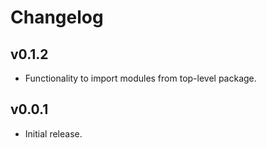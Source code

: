# Changelog

## v0.1.2
- Functionality to import modules from top-level package.

## v0.0.1
- Initial release.
